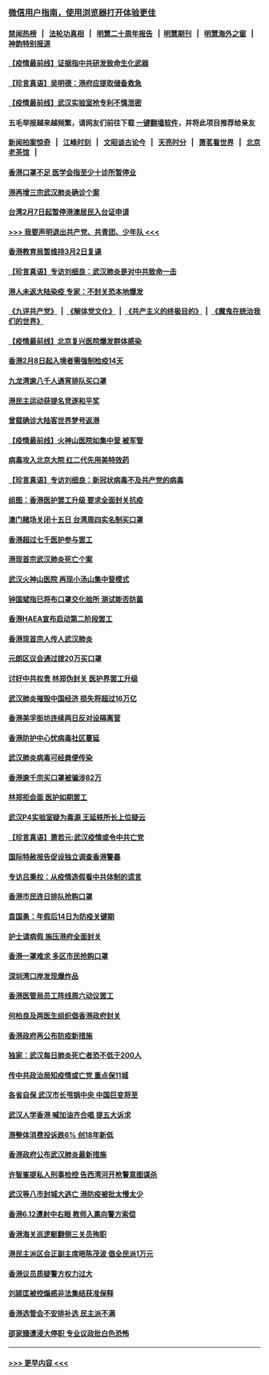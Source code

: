### [微信用户指南，使用浏览器打开体验更佳](https://github.com/gfw-breaker/banned-news1/blob/master/indexes/wechat-guide.md?t=0)
#### [禁闻热榜](热点新闻.md?t=0)  &nbsp;&nbsp;|&nbsp;&nbsp; [法轮功真相](https://github.com/gfw-breaker/truth/blob/master/README.md?t=0) &nbsp;&nbsp;|&nbsp;&nbsp; [明慧二十周年报告](https://github.com/gfw-breaker/mh-reports/blob/master/README.md?t=0) &nbsp;&nbsp;|&nbsp;&nbsp;[明慧期刊](https://github.com/gfw-breaker/mh-qikan) &nbsp;&nbsp;|&nbsp;&nbsp; [明慧海外之窗](https://github.com/gfw-breaker/mh-news/blob/master/README.md?t=0) &nbsp;&nbsp;|&nbsp;&nbsp; [神韵特别报道](https://github.com/gfw-breaker/mh-news/blob/master/shenyun.md?t=0)
#### [【疫情最前线】证据指中共研发致命生化武器](../pages/nsc415/n11853087.md?t=02081855) 
#### [【珍言真语】吴明德：港府应提取储备救急](../pages/nsc415/n11852734.md?t=02081855) 
#### [【疫情最前线】武汉实验室抢专利不慎泄密](../pages/nsc415/n11850310.md?t=02081855) 
#### 五毛举报越来越频繁，请网友们前往下载 [一键翻墙软件](https://github.com/gfw-breaker/ssr-accounts)，并将此项目推荐给亲友
#### [新闻拍案惊奇](https://github.com/gfw-breaker/banned-news1/blob/master/pages/link4.md) &nbsp;&nbsp;|&nbsp;&nbsp; [江峰时刻](https://github.com/gfw-breaker/banned-news1/blob/master/pages/link4.md) &nbsp;&nbsp;|&nbsp;&nbsp; [文昭谈古论今](https://github.com/gfw-breaker/banned-news1/blob/master/pages/link4.md) &nbsp;&nbsp;|&nbsp;&nbsp; [天亮时分](https://github.com/gfw-breaker/banned-news1/blob/master/pages/link4.md) &nbsp;&nbsp;|&nbsp;&nbsp; [萧茗看世界](https://github.com/gfw-breaker/banned-news1/blob/master/pages/link4.md) &nbsp;&nbsp;|&nbsp;&nbsp; [北京老茶馆](https://github.com/gfw-breaker/banned-news1/blob/master/pages/link4.md) &nbsp;&nbsp;|&nbsp;&nbsp; 
#### [香港口罩不足 医学会指至少十诊所暂停业](../pages/nsc415/n11850301.md?t=02081855) 
#### [港再增三宗武汉肺炎确诊个案](../pages/nsc415/n11850328.md?t=02081855) 
#### [台湾2月7日起暂停港澳居民入台证申请](../pages/nsc415/n11850304.md?t=02081855) 
#### [>>> 我要声明退出共产党、共青团、少年队 <<<](https://github.com/begood0513/goodnews/blob/master/quit/letter.md) 
#### [香港教育局暂维持3月2日复课](../pages/nsc415/n11850260.md?t=02081855) 
#### [【珍言真语】专访刘细良：武汉肺炎是对中共致命一击](../pages/nsc415/n11849934.md?t=02081855) 
#### [港人未返大陆染疫 专家：不封关恐本地爆发](../pages/nsc415/n11848021.md?t=02081855) 
#### [《九评共产党》](https://github.com/begood0513/9ping.md/blob/master/README.md) &nbsp;|&nbsp; [《解体党文化》](../../../../jtdwh.md/blob/master/README.md)  &nbsp;|&nbsp; [《共产主义的终极目的》](../../../../gczydzjmd.md/blob/master/README.md) &nbsp;|&nbsp; [《魔鬼在统治我们的世界》](../../../../mgztzwmdsj.md/blob/master/README.md) 
#### [【疫情最前线】北京复兴医院爆发群体感染](../pages/nsc415/n11847626.md?t=02081855) 
#### [香港2月8日起入境者需强制检疫14天](../pages/nsc415/n11847658.md?t=02081855) 
#### [九龙湾逾八千人通宵排队买口罩](../pages/nsc415/n11847647.md?t=02081855) 
#### [港民主运动获提名竞逐和平奖](../pages/nsc415/n11847633.md?t=02081855) 
#### [曾载确诊大陆客世界梦号返港](../pages/nsc415/n11847608.md?t=02081855) 
#### [【疫情最前线】火神山医院如集中营 被军管](../pages/nsc415/n11847524.md?t=02081855) 
#### [病毒攻入北京大院 红二代先用美特效药](../pages/nsc415/n11847427.md?t=02081855) 
#### [【珍言真语】专访刘细良：新冠状病毒不及共产党的病毒](../pages/nsc415/n11847164.md?t=02081855) 
#### [组图：香港医护罢工升级 要求全面封关抗疫](../pages/nsc415/n11844107.md?t=02081855) 
#### [澳门赌场关闭十五日 台湾周四实名制买口罩](../pages/nsc415/n11845083.md?t=02081855) 
#### [香港超过七千医护参与罢工](../pages/nsc415/n11845051.md?t=02081855) 
#### [港现首宗武汉肺炎死亡个案](../pages/nsc415/n11844998.md?t=02081855) 
#### [武汉火神山医院 再现小汤山集中营模式](../pages/nsc415/n11844763.md?t=02081855) 
#### [钟国斌指已将布口罩交化验所 测试能否防菌](../pages/nsc415/n11842783.md?t=02081855) 
#### [香港HAEA宣布启动第二阶段罢工](../pages/nsc415/n11842723.md?t=02081855) 
#### [香港现首宗人传人武汉肺炎](../pages/nsc415/n11842766.md?t=02081855) 
#### [元朗区议会通过拨20万买口罩](../pages/nsc415/n11842754.md?t=02081855) 
#### [讨好中共权贵 林郑伪封关 医护界罢工升级](../pages/nsc415/n11842359.md?t=02081855) 
#### [武汉肺炎摧毁中国经济 损失将超过16万亿](../pages/nsc415/n11839723.md?t=02081855) 
#### [香港美孚街坊连续两日反对设隔离营](../pages/nsc415/n11839962.md?t=02081855) 
#### [香港防护中心忧病毒社区蔓延](../pages/nsc415/n11839933.md?t=02081855) 
#### [武汉肺炎病毒可经粪便传染](../pages/nsc415/n11839939.md?t=02081855) 
#### [香港逾千宗买口罩被骗涉82万](../pages/nsc415/n11839914.md?t=02081855) 
#### [林郑拒会面 医护如期罢工](../pages/nsc415/n11839892.md?t=02081855) 
#### [武汉P4实验室疑为毒源 王延轶所长上位疑云](../pages/nsc415/n11835543.md?t=02081855) 
#### [【珍言真语】萧若元:武汉疫情或令中共亡党](../pages/nsc415/n11829394.md?t=02081855) 
#### [国际特赦报告促设独立调查香港警暴](../pages/nsc415/n11833845.md?t=02081855) 
#### [专访吕秉权：从疫情造假看中共体制的谎言](../pages/nsc415/n11833813.md?t=02081855) 
#### [香港市民连日排队抢购口罩](../pages/nsc415/n11833794.md?t=02081855) 
#### [袁国勇：年假后14日为防疫关键期](../pages/nsc415/n11831088.md?t=02081855) 
#### [护士请病假 施压港府全面封关](../pages/nsc415/n11831030.md?t=02081855) 
#### [香港一罩难求 多区市民抢购口罩](../pages/nsc415/n11831002.md?t=02081855) 
#### [深圳湾口岸发现爆炸品](../pages/nsc415/n11828802.md?t=02081855) 
#### [香港医管局员工阵线周六动议罢工](../pages/nsc415/n11828762.md?t=02081855) 
#### [何柏良及两医生组织倡香港政府封关](../pages/nsc415/n11828749.md?t=02081855) 
#### [香港政府再公布防疫新措施](../pages/nsc415/n11828716.md?t=02081855) 
#### [独家：武汉每日肺炎死亡者恐不低于200人](../pages/nsc415/n11828240.md?t=02081855) 
#### [传中共政治局知疫情或亡党 重点保11城](../pages/nsc415/n11828145.md?t=02081855) 
#### [各省自保 武汉市长甩锅中央 中国巨变将至](../pages/nsc415/n11828021.md?t=02081855) 
#### [武汉人学香港 喊加油齐合唱 提五大诉求](../pages/nsc415/n11827046.md?t=02081855) 
#### [港整体消费投诉跌6% 创18年新低](../pages/nsc415/n11817280.md?t=02081855) 
#### [香港政府公布武汉肺炎最新措施](../pages/nsc415/n11817152.md?t=02081855) 
#### [许智峯提私人刑事检控 告西湾河开枪警意图谋杀](../pages/nsc415/n11817132.md?t=02081855) 
#### [武汉等八市封城大逃亡 港防疫被批太慢太少](../pages/nsc415/n11817058.md?t=02081855) 
#### [香港6.12遭射中右眼 教师入禀向警方索偿](../pages/nsc415/n11814678.md?t=02081855) 
#### [香港海关巡逻艇翻侧三关员殉职](../pages/nsc415/n11814604.md?t=02081855) 
#### [港民主派区会正副主席晤陈茂波 倡全民派1万元](../pages/nsc415/n11814582.md?t=02081855) 
#### [香港议员质疑警方权力过大](../pages/nsc415/n11814560.md?t=02081855) 
#### [刘颕匡被控煽惑非法集结获准保释](../pages/nsc415/n11811727.md?t=02081855) 
#### [香港选管会不安排补选 民主派不满](../pages/nsc415/n11811691.md?t=02081855) 
#### [邵家臻遭浸大停职 专业议政批白色恐怖](../pages/nsc415/n11811670.md?t=02081855) 

----
#### [ >>> 更早内容 <<< ](../indexes/nsc415-earlier.md)
